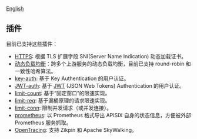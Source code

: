 [English](plugins.md)
## 插件
目前已支持这些插件：

* [HTTPS](https.md): 根据 TLS 扩展字段 SNI(Server Name Indication) 动态加载证书。
* [动态负载均衡](architecture-design-cn.md#upstream)：跨多个上游服务的动态负载均衡，目前已支持 round-robin 和一致性哈希算法。
* [key-auth](plugins/key-auth-cn.md): 基于 Key Authentication 的用户认证。
* [JWT-auth](plugins/jwt-auth-cn.md): 基于 [JWT](https://jwt.io/) (JSON Web Tokens) Authentication 的用户认证。
* [limit-count](plugins/limit-count-cn.md): 基于“固定窗口”的限速实现。
* [limit-req](plugins/limit-req-cn.md): 基于漏桶原理的请求限速实现。
* [limit-conn](plugins/limit-conn-cn.md): 限制并发请求（或并发连接）。
* [prometheus](plugins/prometheus.md): 以 Prometheus 格式导出 APISIX 自身的状态信息，方便被外部 Prometheus 服务抓取。
* [OpenTracing](plugins/zipkin.md): 支持 Zikpin 和 Apache SkyWalking。
